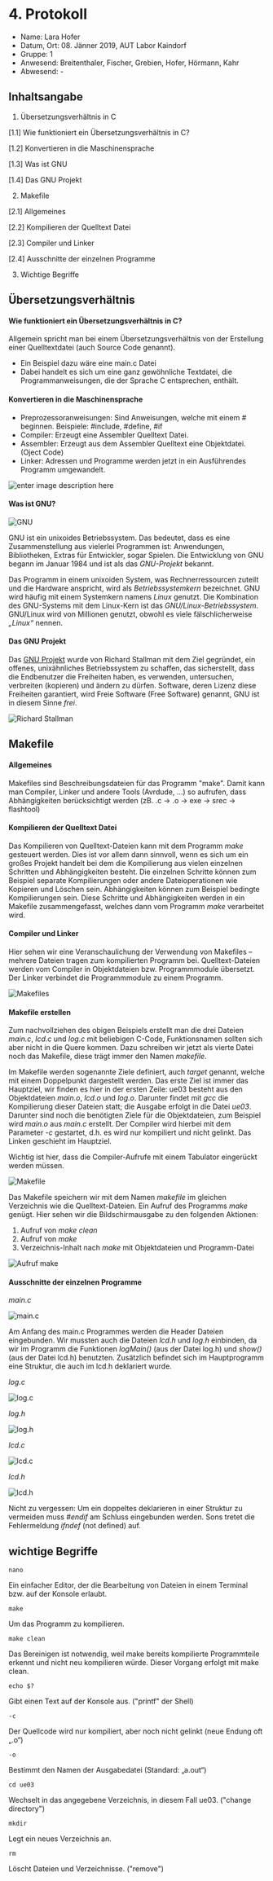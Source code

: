  # 4. Protokoll	
 - Name: Lara Hofer
 - Datum, Ort: 08. Jänner 2019, AUT Labor Kaindorf
 - Gruppe: 1
 - Anwesend: Breitenthaler, Fischer, Grebien, Hofer, Hörmann, Kahr
 - Abwesend: -

## Inhaltsangabe

 1. Übersetzungsverhältnis in C
 
[1.1] Wie funktioniert ein Übersetzungsverhältnis in C?

[1.2] Konvertieren in die Maschinensprache

[1.3] Was ist GNU

[1.4] Das GNU Projekt

 2. Makefile
 
[2.1] Allgemeines

[2.2] Kompilieren der Quelltext Datei

[2.3] Compiler und Linker

[2.4] Ausschnitte der einzelnen Programme

 3. Wichtige Begriffe

## Übersetzungsverhältnis
#### Wie funktioniert ein Übersetzungsverhältnis in C?
Allgemein spricht man bei einem Übersetzungsverhältnis von der Erstellung einer Quelltextdatei (auch Source Code genannt).
- Ein Beispiel dazu wäre eine main.c Datei
 - Dabei handelt es sich um eine ganz gewöhnliche Textdatei, die Programmanweisungen, die der Sprache C entsprechen, enthält.

#### Konvertieren in die Maschinensprache
 - Preprozessoranweisungen:
	  Sind Anweisungen, welche mit einem # beginnen. Beispiele: #include, #define, #if 
 - Compiler:
	  Erzeugt eine Assembler Quelltext Datei.
 - Assembler:
	  Erzeugt aus dem Assembler Quelltext eine Objektdatei.  (Oject Code) 
 - Linker:
	  Adressen und Programme werden jetzt in ein Ausführendes Programm umgewandelt.

![enter image description here](https://www.tutorialspoint.com/de/compiler_design/images/language_processing_system.jpg)

#### Was ist GNU?  

![GNU](https://upload.wikimedia.org/wikipedia/commons/thumb/3/39/Official_gnu.svg/220px-Official_gnu.svg.png)

GNU ist ein unixoides Betriebssystem. Das bedeutet, dass es eine Zusammenstellung aus vielerlei Programmen ist: Anwendungen, Bibliotheken, Extras für Entwickler, sogar Spielen. Die Entwicklung von GNU begann im Januar 1984 und ist als das *GNU-Projekt* bekannt. 

Das Programm in einem unixoiden System, was Rechnerressourcen zuteilt und die Hardware anspricht, wird als _Betriebssystemkern_ bezeichnet. GNU wird häufig mit einem Systemkern namens *Linux* genutzt. Die Kombination des GNU-Systems mit dem Linux-Kern ist das *GNU/Linux-Betriebssystem*. GNU/Linux wird von Millionen genutzt, obwohl es viele fälschlicherweise _„Linux“_ nennen.

#### Das GNU Projekt

Das [GNU Projekt](https://de.wikipedia.org/wiki/GNU-Projekt) wurde von Richard Stallman mit dem Ziel gegründet, ein offenes, unixähnliches Betriebssystem zu schaffen, das sicherstellt, dass die Endbenutzer die Freiheiten haben, es verwenden, untersuchen, verbreiten (kopieren) und ändern zu dürfen. Software, deren Lizenz diese Freiheiten garantiert, wird Freie Software (Free Software) genannt, GNU ist in diesem Sinne _frei_. 

![Richard Stallman](https://upload.wikimedia.org/wikipedia/commons/thumb/a/a8/Richard_Stallman_at_CommonsFest_Athens_2015_2.JPG/295px-Richard_Stallman_at_CommonsFest_Athens_2015_2.JPG)

## Makefile

#### Allgemeines

Makefiles sind Beschreibungsdateien für das Programm "make". Damit kann 
man Compiler, Linker und andere Tools (Avrdude, ...) so aufrufen, dass 
Abhängigkeiten berücksichtigt werden (zB. .c -> .o -> exe -> srec -> 
flashtool)

#### Kompilieren der Quelltext Datei

Das Kompilieren von Quelltext-Dateien kann mit dem Programm *make* gesteuert werden. Dies ist vor allem dann sinnvoll, wenn es sich um ein großes Projekt handelt bei dem die Kompilierung aus vielen einzelnen Schritten und Abhängigkeiten besteht. Die einzelnen Schritte können zum Beispiel separate Kompilierungen oder andere Dateioperationen wie Kopieren und Löschen sein. Abhängigkeiten können zum Beispiel bedingte Kompilierungen sein. Diese Schritte und Abhängigkeiten werden in ein Makefile zusammengefasst, welches dann vom Programm *make* verarbeitet wird.

#### Compiler und Linker

Hier sehen wir eine Veranschaulichung der Verwendung von Makefiles – mehrere Dateien tragen zum kompilierten Programm bei. Quelltext-Dateien werden vom Compiler in Objektdateien bzw. Programmmodule übersetzt. Der Linker verbindet die Programmmodule zu einem Programm.


![Makefiles](https://github.com/HTLMechatronics/m15-la1-sx/blob/hoflam15/makefiles.png?raw=true)


#### Makefile erstellen

Zum nachvollziehen des obigen Beispiels erstellt man die drei Dateien *main.c*, *lcd.c* und *log.c* mit beliebigen C-Code, Funktionsnamen sollten sich aber nicht in die Quere kommen. Dazu schreiben wir jetzt als vierte Datei noch das Makefile, diese trägt immer den Namen *makefile*.

Im Makefile werden sogenannte Ziele definiert, auch *target* genannt, welche mit einem Doppelpunkt dargestellt werden. Das erste Ziel ist immer das Hauptziel, wir finden es hier in der ersten Zeile: ue03 besteht aus den Objektdateien *main.o*, *lcd.o* und *log.o*. Darunter findet mit *gcc* die Kompilierung dieser Dateien statt; die Ausgabe erfolgt in die Datei *ue03*. Darunter sind noch die benötigten Ziele für die Objektdateien, zum Beispiel wird *main.o* aus *main.c* erstellt. Der Compiler wird hierbei mit dem Parameter *-c* gestartet, d.h. es wird nur kompiliert und nicht gelinkt. Das Linken geschieht im Hauptziel.

Wichtig ist hier, dass die Compiler-Aufrufe mit einem Tabulator eingerückt werden müssen.

![Makefile](https://github.com/HTLMechatronics/m15-la1-sx/blob/hoflam15/Makefile1.png)

Das Makefile speichern wir mit dem Namen *makefile* im gleichen Verzeichnis wie die Quelltext-Dateien. Ein Aufruf des Programms *make* genügt. Hier sehen wir die Bildschirmausgabe zu den folgenden Aktionen:

1.  Aufruf von *make clean*
2.  Aufruf von *make*
3.  Verzeichnis-Inhalt nach *make* mit Objektdateien und Programm-Datei

![Aufruf make](https://github.com/HTLMechatronics/m15-la1-sx/blob/hoflam15/make.png)

#### Ausschnitte der einzelnen Programme
*main.c*

![main.c](https://github.com/HTLMechatronics/m15-la1-sx/blob/hoflam15/main_c1.png)

Am Anfang des main.c Programmes werden die Header Dateien eingebunden. Wir mussten auch die Dateien *lcd.h* und *log.h* einbinden, da wir im Programm die Funktionen *logMain()* (aus der Datei log.h) und *show()* (aus der Datei lcd.h) benutzten. Zusätzlich befindet sich im Hauptprogramm eine Struktur, die auch im lcd.h deklariert wurde.

*log.c*

![log.c](https://github.com/HTLMechatronics/m15-la1-sx/blob/hoflam15/log_c1.png)

*log.h*

![log.h](https://github.com/HTLMechatronics/m15-la1-sx/blob/hoflam15/log_h1.png)

*lcd.c*

![lcd.c](https://github.com/HTLMechatronics/m15-la1-sx/blob/hoflam15/lcd_c1.png)

*lcd.h*

![lcd.h](https://github.com/HTLMechatronics/m15-la1-sx/blob/hoflam15/lcd_h1.png)

Nicht zu vergessen: Um ein doppeltes deklarieren in einer Struktur zu vermeiden muss *#endif* am Schluss eingebunden werden. Sons tretet die Fehlermeldung *ifndef* (not defined) auf.


## wichtige Begriffe


`nano`

Ein einfacher Editor, der die Bearbeitung von Dateien in einem Terminal bzw. auf der Konsole erlaubt.

`make`

Um das Programm zu kompilieren.

`make clean`

Das Bereinigen ist notwendig, weil make bereits kompilierte Programmteile erkennt und nicht neu kompilieren würde. Dieser Vorgang erfolgt mit make clean.

`echo $?`

Gibt einen Text auf der Konsole aus. ("printf" der Shell)

`-c`

Der Quellcode wird nur kompiliert, aber noch nicht gelinkt (neue Endung oft „.o“)

`-o`

Bestimmt den Namen der Ausgabedatei (Standard: „a.out“)

`cd ue03`

Wechselt in das angegebene Verzeichnis, in diesem Fall ue03. ("change directory")

`mkdir`

Legt ein neues Verzeichnis an.

`rm`

Löscht Dateien und Verzeichnisse. ("remove")





